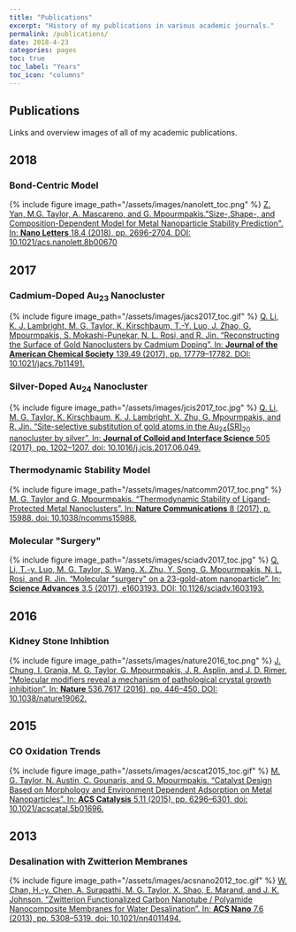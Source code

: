 ```yaml
---
title: "Publications"
excerpt: "History of my publications in various academic journals."
permalink: /publications/
date: 2018-4-23
categories: pages
toc: true
toc_label: "Years"
toc_icon: "columns"
---
```

## Publications 
Links and overview images of all of my academic publications.

## 2018
### Bond-Centric Model
{% include figure image_path="/assets/images/nanolett_toc.png" %}
[Z. Yan, M.G. Taylor, A. Mascareno, and G. Mpourmpakis."Size-,Shape-, and Composition-Dependent Model for Metal Nanoparticle Stability Prediction". In: **Nano Letters** 18.4 (2018), pp. 2696-2704. DOI: 10.1021/acs.nanolett.8b00670](https://pubs.acs.org/doi/abs/10.1021/acs.nanolett.8b00670)
## 2017
### Cadmium-Doped Au<sub>23</sub> Nanocluster
{% include figure image_path="/assets/images/jacs2017_toc.gif" %}
[Q. Li, K. J. Lambright, M. G. Taylor, K. Kirschbaum, T.-Y. Luo, J. Zhao, G. Mpourmpakis, S. Mokashi-Punekar, N. L. Rosi, and R. Jin. “Reconstructing the Surface of Gold Nanoclusters by Cadmium Doping”. In: **Journal of the American Chemical Society** 139.49 (2017), pp. 17779–17782. DOI: 10.1021/jacs.7b11491.](https://pubs.acs.org/doi/abs/10.1021/jacs.7b11491)
### Silver-Doped Au<sub>24</sub> Nanocluster
{% include figure image_path="/assets/images/jcis2017_toc.jpg" %}
[Q. Li, M. G. Taylor, K. Kirschbaum, K. J. Lambright, X. Zhu, G. Mpourmpakis, and R. Jin. “Site-selective substitution of gold atoms in the Au<sub>24</sub>(SR)<sub>20</sub> nanocluster by silver”. In: **Journal of Colloid and Interface Science** 505 (2017), pp. 1202–1207. doi: 10.1016/j.jcis.2017.06.049.](https://www.sciencedirect.com/science/article/pii/S0021979717307038)
### Thermodynamic Stability Model
{% include figure image_path="/assets/images/natcomm2017_toc.png" %}
[M. G. Taylor and G. Mpourmpakis. “Thermodynamic Stability of Ligand-Protected Metal Nanoclusters”. In: **Nature Communications** 8 (2017), p. 15988. doi: 10.1038/ncomms15988.](https://www.nature.com/articles/ncomms15988)
### Molecular "Surgery"
{% include figure image_path="/assets/images/sciadv2017_toc.jpg" %}
[Q. Li, T.-y. Luo, M. G. Taylor, S. Wang, X. Zhu, Y. Song, G. Mpourmpakis, N. L. Rosi, and R. Jin. “Molecular "surgery" on a 23-gold-atom nanoparticle”. In: **Science Advances** 3.5 (2017), e1603193. DOI: 10.1126/sciadv.1603193.](http://advances.sciencemag.org/content/3/5/e1603193)
## 2016
### Kidney Stone Inhibtion
{% include figure image_path="/assets/images/nature2016_toc.png" %}
[J. Chung, I. Granja, M. G. Taylor, G. Mpourmpakis, J. R. Asplin, and J. D. Rimer. “Molecular modifiers reveal a mechanism of pathological crystal growth inhibition”. In: **Nature** 536.7617 (2016), pp. 446–450. DOI: 10.1038/nature19062.](https://www.nature.com/articles/nature19062)
## 2015
### CO Oxidation Trends
{% include figure image_path="/assets/images/acscat2015_toc.gif" %}
[M. G. Taylor, N. Austin, C. Gounaris, and G. Mpourmpakis. “Catalyst Design Based on Morphology and Environment Dependent Adsorption on Metal Nanoparticles”. In: **ACS Catalysis** 5.11 (2015), pp. 6296–6301. doi: 10.1021/acscatal.5b01696.](https://pubs.acs.org/doi/abs/10.1021/acscatal.5b01696)
## 2013
### Desalination with Zwitterion Membranes
{% include figure image_path="/assets/images/acsnano2012_toc.gif" %}
[W. Chan, H.-y. Chen, A. Surapathi, M. G. Taylor, X. Shao, E. Marand, and J. K. Johnson. “Zwitterion Functionalized Carbon Nanotube / Polyamide Nanocomposite Membranes for Water Desalination”. In: **ACS Nano** 7.6 (2013), pp. 5308–5319. doi: 10.1021/nn4011494.](https://pubs.acs.org/doi/abs/10.1021/nn4011494)

